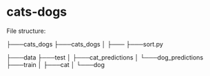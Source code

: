 # cats-dogs

File structure:

├───cats_dogs
  ├───cats_dogs
  │   ├───<files>
  ├───sort.py
  


├───data
  ├───test
  │   ├───cat_predictions
  │   └───dog_predictions
  ├───train
  │   ├───cat
  │   └───dog
